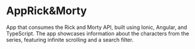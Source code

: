 # AppRick&Morty
 App that consumes the Rick and Morty API, built using Ionic, Angular, and TypeScript. The app showcases information about the characters from the series, featuring infinite scrolling and a search filter.
